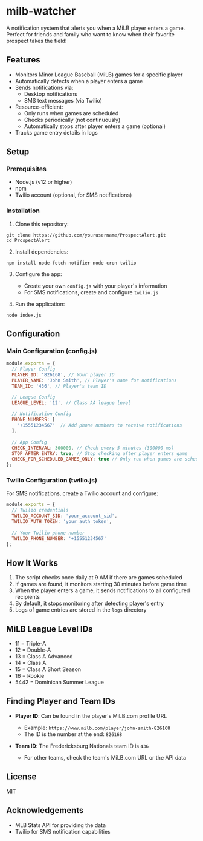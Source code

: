 # milb-watcher

A notification system that alerts you when a MiLB player enters a game. Perfect for friends and family who want to know when their favorite prospect takes the field!

## Features

- Monitors Minor League Baseball (MiLB) games for a specific player
- Automatically detects when a player enters a game
- Sends notifications via:
  - Desktop notifications
  - SMS text messages (via Twilio)
- Resource-efficient:
  - Only runs when games are scheduled
  - Checks periodically (not continuously)
  - Automatically stops after player enters a game (optional)
- Tracks game entry details in logs

## Setup

### Prerequisites

- Node.js (v12 or higher)
- npm
- Twilio account (optional, for SMS notifications)

### Installation

1. Clone this repository:
```
git clone https://github.com/yourusername/ProspectAlert.git
cd ProspectAlert
```

2. Install dependencies:
```
npm install node-fetch notifier node-cron twilio
```

3. Configure the app:
   - Create your own `config.js` with your player's information
   - For SMS notifications, create and configure `twilio.js`

4. Run the application:
```
node index.js
```

## Configuration

### Main Configuration (config.js)

```javascript
module.exports = {
  // Player Config
  PLAYER_ID: '826168', // Your player ID
  PLAYER_NAME: 'John Smith', // Player's name for notifications
  TEAM_ID: '436', // Player's team ID

  // League Config
  LEAGUE_LEVEL: '12', // Class AA league level
  
  // Notification Config
  PHONE_NUMBERS: [
    '+15551234567'  // Add phone numbers to receive notifications
  ],
  
  // App Config
  CHECK_INTERVAL: 300000, // Check every 5 minutes (300000 ms)
  STOP_AFTER_ENTRY: true, // Stop checking after player enters game
  CHECK_FOR_SCHEDULED_GAMES_ONLY: true // Only run when games are scheduled
};
```

### Twilio Configuration (twilio.js)

For SMS notifications, create a Twilio account and configure:

```javascript
module.exports = {
  // Twilio credentials
  TWILIO_ACCOUNT_SID: 'your_account_sid',
  TWILIO_AUTH_TOKEN: 'your_auth_token',
  
  // Your Twilio phone number
  TWILIO_PHONE_NUMBER: '+15551234567'
};
```

## How It Works

1. The script checks once daily at 9 AM if there are games scheduled
2. If games are found, it monitors starting 30 minutes before game time
3. When the player enters a game, it sends notifications to all configured recipients
4. By default, it stops monitoring after detecting player's entry
5. Logs of game entries are stored in the `logs` directory

## MiLB League Level IDs

- 11 = Triple-A
- 12 = Double-A
- 13 = Class A Advanced
- 14 = Class A
- 15 = Class A Short Season
- 16 = Rookie
- 5442 = Dominican Summer League

## Finding Player and Team IDs

- **Player ID**: Can be found in the player's MiLB.com profile URL
  - Example: `https://www.milb.com/player/john-smith-826168`
  - The ID is the number at the end: `826168`

- **Team ID**: The Fredericksburg Nationals team ID is `436`
  - For other teams, check the team's MiLB.com URL or the API data

## License

MIT

## Acknowledgements

- MLB Stats API for providing the data
- Twilio for SMS notification capabilities